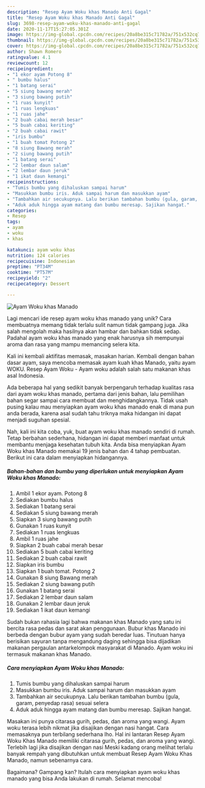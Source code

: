 ```yaml
---
description: "Resep Ayam Woku khas Manado Anti Gagal"
title: "Resep Ayam Woku khas Manado Anti Gagal"
slug: 3698-resep-ayam-woku-khas-manado-anti-gagal
date: 2020-11-17T15:27:05.301Z
image: https://img-global.cpcdn.com/recipes/20a8be315c71782a/751x532cq70/ayam-woku-khas-manado-foto-resep-utama.jpg
thumbnail: https://img-global.cpcdn.com/recipes/20a8be315c71782a/751x532cq70/ayam-woku-khas-manado-foto-resep-utama.jpg
cover: https://img-global.cpcdn.com/recipes/20a8be315c71782a/751x532cq70/ayam-woku-khas-manado-foto-resep-utama.jpg
author: Shawn Romero
ratingvalue: 4.1
reviewcount: 12
recipeingredient:
- "1 ekor ayam Potong 8"
- " bumbu halus"
- "1 batang serai"
- "5 siung bawang merah"
- "3 siung bawang putih"
- "1 ruas kunyit"
- "1 ruas lengkuas"
- "1 ruas jahe"
- "2 buah cabai merah besar"
- "5 buah cabai keriting"
- "2 buah cabai rawit"
- "iris bumbu"
- "1 buah tomat Potong 2"
- "8 siung Bawang merah"
- "2 siung bawang putih"
- "1 batang serai"
- "2 lembar daun salam"
- "2 lembar daun jeruk"
- "1 ikat daun kemangi"
recipeinstructions:
- "Tumis bumbu yang dihaluskan sampai harum"
- "Masukkan bumbu iris. Aduk sampai harum dan masukkan ayam"
- "Tambahkan air secukupnya. Lalu berikan tambahan bumbu (gula, garam, penyedap rasa) sesuai selera"
- "Aduk aduk hingga ayam matang dan bumbu meresap. Sajikan hangat."
categories:
- Resep
tags:
- ayam
- woku
- khas

katakunci: ayam woku khas 
nutrition: 124 calories
recipecuisine: Indonesian
preptime: "PT34M"
cooktime: "PT57M"
recipeyield: "2"
recipecategory: Dessert

---
```



![Ayam Woku khas Manado](https://img-global.cpcdn.com/recipes/20a8be315c71782a/751x532cq70/ayam-woku-khas-manado-foto-resep-utama.jpg)

Lagi mencari ide resep ayam woku khas manado yang unik? Cara membuatnya memang tidak terlalu sulit namun tidak gampang juga. Jika salah mengolah maka hasilnya akan hambar dan bahkan tidak sedap. Padahal ayam woku khas manado yang enak harusnya sih mempunyai aroma dan rasa yang mampu memancing selera kita.

Kali ini kembali aktifitas memasak, masakan harian. Kembali dengan bahan dasar ayam, saya mencoba memasak ayam kuah khas Manado, yaitu ayam WOKU. Resep Ayam Woku - Ayam woku adalah salah satu makanan khas asal Indonesia.

Ada beberapa hal yang sedikit banyak berpengaruh terhadap kualitas rasa dari ayam woku khas manado, pertama dari jenis bahan, lalu pemilihan bahan segar sampai cara membuat dan menghidangkannya. Tidak usah pusing kalau mau menyiapkan ayam woku khas manado enak di mana pun anda berada, karena asal sudah tahu triknya maka hidangan ini dapat menjadi suguhan spesial.


Nah, kali ini kita coba, yuk, buat ayam woku khas manado sendiri di rumah. Tetap berbahan sederhana, hidangan ini dapat memberi manfaat untuk membantu menjaga kesehatan tubuh kita. Anda bisa menyiapkan Ayam Woku khas Manado memakai 19 jenis bahan dan 4 tahap pembuatan. Berikut ini cara dalam menyiapkan hidangannya.

<!--inarticleads1-->

##### Bahan-bahan dan bumbu yang diperlukan untuk menyiapkan Ayam Woku khas Manado:

1. Ambil 1 ekor ayam. Potong 8
1. Sediakan  bumbu halus
1. Sediakan 1 batang serai
1. Sediakan 5 siung bawang merah
1. Siapkan 3 siung bawang putih
1. Gunakan 1 ruas kunyit
1. Sediakan 1 ruas lengkuas
1. Ambil 1 ruas jahe
1. Siapkan 2 buah cabai merah besar
1. Sediakan 5 buah cabai keriting
1. Sediakan 2 buah cabai rawit
1. Siapkan iris bumbu
1. Siapkan 1 buah tomat. Potong 2
1. Gunakan 8 siung Bawang merah
1. Sediakan 2 siung bawang putih
1. Gunakan 1 batang serai
1. Sediakan 2 lembar daun salam
1. Gunakan 2 lembar daun jeruk
1. Sediakan 1 ikat daun kemangi


Sudah bukan rahasia lagi bahwa makanan khas Manado yang satu ini bercita rasa pedas dan sarat akan penggunaan. Bubur khas Manado ini berbeda dengan bubur ayam yang sudah beredar luas. Tinutuan hanya berisikan sayuran tanpa mengandung daging sehingga bisa dijadikan makanan pergaulan antarkelompok masyarakat di Manado. Ayam woku ini termasuk makanan khas Manado. 

<!--inarticleads2-->

##### Cara menyiapkan Ayam Woku khas Manado:

1. Tumis bumbu yang dihaluskan sampai harum
1. Masukkan bumbu iris. Aduk sampai harum dan masukkan ayam
1. Tambahkan air secukupnya. Lalu berikan tambahan bumbu (gula, garam, penyedap rasa) sesuai selera
1. Aduk aduk hingga ayam matang dan bumbu meresap. Sajikan hangat.


Masakan ini punya citarasa gurih, pedas, dan aroma yang wangi. Ayam woku terasa lebih nikmat jika disajikan dengan nasi hangat. Cara memasaknya pun terbilang sederhana lho. Hal ini lantaran Resep Ayam Woku Khas Manado memiliki citarasa gurih, pedas, dan aroma yang wangi. Terlebih lagi jika disajikan dengan nasi Meski kadang orang melihat terlalu banyak rempah yang dibutuhkan untuk membuat Resep Ayam Woku Khas Manado, namun sebenarnya cara. 

Bagaimana? Gampang kan? Itulah cara menyiapkan ayam woku khas manado yang bisa Anda lakukan di rumah. Selamat mencoba!

